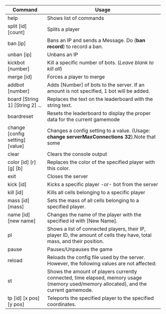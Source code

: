  Command                      | Usage
------------------------------|-----------------------------------------------------------------------------------------------
help                          | Shows list of commands
split [id] [count]            | Splits a player
ban [ip]                      | Bans an IP and sends a Message. Do (**ban record**) to record a ban.
unban [ip]                    | Unbans an IP
kickbot [number]             | Kill a specific number of bots. (_Leave blank to kill all_)
merge [id]                     | Forces a player to merge
addbot [number]                | Adds [Number] of bots to the server. If an amount is not specified, 1 bot will be added.
board [String 1] [String 2] ...| Replaces the text on the leaderboard with the string text.
boardreset                     | Resets the leaderboard to display the proper data for the current gamemode
change [config setting] [value]| Changes a config setting to a value. (Usage: **change serverMaxConnections 32**).Note that some 
clear                          | Clears the console output
color [id] [r] [g] [b]         | Replaces the color of the specified player with this color.
exit                           | Closes the server
kick [id]                      | Kicks a specific player -or- bot from the server
kill [id]                      | Kills all cells belonging to a specific player
mass [id] [mass]               | Sets the mass of all cells belonging to a specified player.
name [id] [new name]           | Changes the name of the player with the specified id with [New Name].
pl                   | Shows a list of connected players, their IP, player ID, the amount of cells they have, total mass, and their position.
pause                          | Pauses/Unpauses the game
reload                         | Reloads the config file used by the server. However, the following values are not affected: 
st                         | Shows the amount of players currently connected, time elapsed, memory usage (memory used/memory allocated), and the current gamemode.
tp [id] [x pos] [y pos]        | Teleports the specified player to the specified coordinates.
